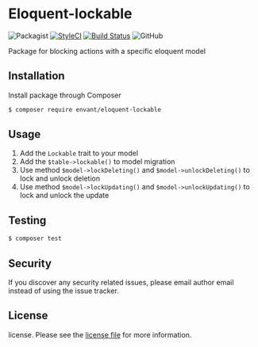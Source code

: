 # Eloquent-lockable

![Packagist](https://img.shields.io/packagist/dt/envant/eloquent-lockable)
[![StyleCI](https://styleci.io/repos/216244512/shield?style=flat)](https://styleci.io/repos/216244512)
[![Build Status](https://travis-ci.org/envant/eloquent-lockable.svg?branch=master)](https://travis-ci.org/envant/fireable)
![GitHub](https://img.shields.io/github/license/envant/eloquent-lockable)

Package for blocking actions with a specific eloquent model

## Installation

Install package through Composer

``` bash
$ composer require envant/eloquent-lockable
```

## Usage

1. Add the `Lockable` trait to your model
2. Add the `$table->lockable()` to model migration
3. Use method `$model->lockDeleting()` and `$model->unlockDeleting()` to lock and unlock deletion
3. Use method `$model->lockUpdating()` and `$model->unlockUpdating()` to lock and unlock the update

## Testing

``` bash
$ composer test
```
## Security

If you discover any security related issues, please email author email instead of using the issue tracker.

## License

license. Please see the [license file](license.md) for more information.

